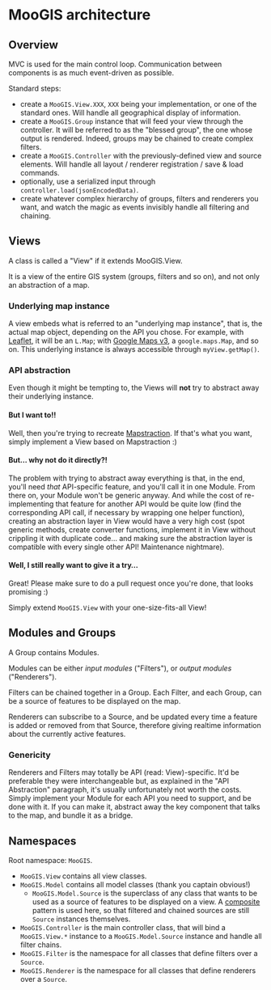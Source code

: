MooGIS architecture
===================

Overview
--------

MVC is used for the main control loop. Communication between components is as much event-driven as possible.

Standard steps:
- create a `MooGIS.View.XXX`, `XXX` being your implementation, or one of the standard ones. Will handle all geographical display of information.
- create a `MooGIS.Group` instance that will feed your view through the controller. It will be referred to as the "blessed group", the one whose output is rendered. Indeed, groups may be chained to create complex filters.
- create a `MooGIS.Controller` with the previously-defined view and source elements. Will handle all layout / renderer registration / save & load commands.
- optionally, use a serialized input through `controller.load(jsonEncodedData)`.
- create whatever complex hierarchy of groups, filters and renderers you want, and watch the magic as events invisibly handle all filtering and chaining.

Views
-----

A class is called a "View" if it extends MooGIS.View.

It is a view of the entire GIS system (groups, filters and so on), and not only an abstraction of a map.

### Underlying map instance ###

A view embeds what is referred to an "underlying map instance", that is, the actual map object, depending on the API you chose. For example, with [Leaflet](http://leaflet.cloudmade.com), it will be an `L.Map`; with [Google Maps v3](http://code.google.com/intl/fr/apis/maps/documentation/javascript/reference.html), a `google.maps.Map`, and so on. This underlying instance is always accessible through `myView.getMap()`.

### API abstraction ###

Even though it might be tempting to, the Views will **not** try to abstract away their underlying instance.

#### But I want to!! ####

Well, then you're trying to recreate [Mapstraction](http://mapstraction.com/). If that's what you want, simply implement a View based on Mapstraction  :)

#### But… why not do it directly?! ####

The problem with trying to abstract away everything is that, in the end, you'll need _that_ API-specific feature, and you'll call it in one Module. From there on, your Module won't be generic anyway. And while the cost of re-implementing that feature for another API would be quite low (find the corresponding API call, if necessary by wrapping one helper function), creating an abstraction layer in View would have a very high cost (spot generic methods, create converter functions, implement it in View without crippling it with duplicate code… and making sure the abstraction layer is compatible with every single other API! Maintenance nightmare).

#### Well, I still really want to give it a try… ####

Great! Please make sure to do a pull request once you're done, that looks promising  :)

Simply extend `MooGIS.View` with your one-size-fits-all View!


Modules and Groups
------------------

A Group contains Modules.

Modules can be either _input modules_ ("Filters"), or _output modules_ ("Renderers").

Filters can be chained together in a Group. Each Filter, and each Group, can be a source of features to be displayed on the map.

Renderers can subscribe to a Source, and be updated every time a feature is added or removed from that Source, therefore giving realtime information about the currently active features.

### Genericity ###

Renderers and Filters may totally be API (read: View)-specific. It'd be preferable they were interchangeable but, as explained in the "API Abstraction" paragraph, it's usually unfortunately not worth the costs. Simply implement your Module for each API you need to support, and be done with it. If you can make it, abstract away the key component that talks to the map, and bundle it as a bridge.

Namespaces
----------

Root namespace: `MooGIS`.
- `MooGIS.View` contains all view classes.
- `MooGIS.Model` contains all model classes (thank you captain obvious!)
	* `MooGIS.Model.Source` is the superclass of any class that wants to be used as a source of features to be displayed on a view. A [composite](http://en.wikipedia.org/wiki/Composite_pattern) pattern is used here, so that filtered and chained sources are still `Source` instances themselves.
- `MooGIS.Controller` is the main controller class, that will bind a `MooGIS.View.*` instance to a `MooGIS.Model.Source` instance and handle all filter chains.
- `MooGIS.Filter` is the namespace for all classes that define filters over a `Source`.
- `MooGIS.Renderer` is the namespace for all classes that define renderers over a `Source`.